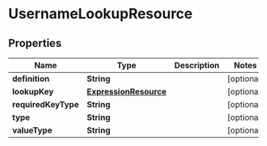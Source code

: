 
# UsernameLookupResource

## Properties
Name | Type | Description | Notes
------------ | ------------- | ------------- | -------------
**definition** | **String** |  |  [optional]
**lookupKey** | [**ExpressionResource**](ExpressionResource.md) |  |  [optional]
**requiredKeyType** | **String** |  |  [optional]
**type** | **String** |  |  [optional]
**valueType** | **String** |  |  [optional]



